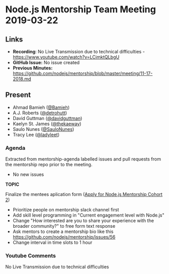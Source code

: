 # Node.js Mentorship Team Meeting 2019-03-22

## Links

* **Recording**: No Live Transmission due to technical difficulties - https://www.youtube.com/watch?v=LCimktQLbgU
* **GitHub Issue:** No issue created
* **Previous Minutes:** https://github.com/nodejs/mentorship/blob/master/meeting/11-17-2018.md

## Present

- Ahmad Bamieh ([@Bamieh](https://github.com/bamieh))
- A.J. Roberts ([@detrohutt](https://github.com/detrohutt))
- David Guttman ([@davidguttman](https://github.com/davidguttman))
- Kaelyn St. James ([@thekaeway](https://github.com/thekaeway))
- Saulo Nunes ([@SauloNunes](https://github.com/SauloNunes))
- Tracy Lee ([@ladyleet](https://github.com/ladyleet))


### Agenda

Extracted from mentorship-agenda labelled issues and pull requests from the mentorship repo prior to the meeting.

- No new issues

**TOPIC**

Finalize the mentees aplication form ([Apply for Node.js Mentorship Cohort 2](https://docs.google.com/forms/u/3/d/e/1FAIpQLSeF9hZnxPR_MWHdkWgKNoVN3R94Chy416Oblpfjjm4EDLEEfA/viewform))

- Prioritize people on mentorship slack channel first
- Add skill level programming in "Current engagement level with Node.js" 
- Change "How interested are you to share your experience with the broader community?" to free form text response
- Ask mentors to create a mentorship bio like this https://github.com/nodejs/mentorship/issues/56
- Change interval in time slots to 1 hour

### Youtube Comments

No Live Transmission due to technical difficulties
